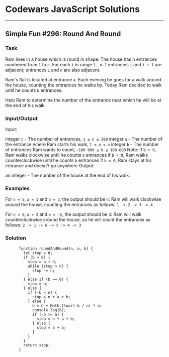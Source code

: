 # Codewars JavaScript Solutions

---

## Simple Fun #296: Round And Round

### Task

Ram lives in a house which is round in shape. The house has n entrances numbered from `1` to `n`. For each `i` in range `1..n-1` entrances `i` and `i + 1` are adjacent; entrances `1` and `n` are also adjacent.

Ram's flat is located at entrance `a`. Each evening he goes for a walk around the house, counting the entrances he walks by. Today Ram decided to walk until he counts `b` entrances.

Help Ram to determine the number of the entrance near which he will be at the end of his walk.

### Input/Output

Input:

integer `n` - The number of entrances, `1 ≤ n ≤ 200`
integer `a` - The number of the entrance where Ram starts his walk, `1 ≤ a ≤ n`
integer `b` - The number of entrances Ram wants to count, `-100 000 ≤ b ≤ 100 000`
Note:
if `b > 0`, Ram walks clockwise until he counts `b` entrances
if `b < 0`, Ram walks counterclockwise until he counts `b` entrances
if `b = 0`, Ram stays at his entrance and doesn't go anywhere
Output:

an integer - The number of the house at the end of his walk.

### Examples

For `n = 5`, `a = 1` and `b = 3`, the output should be `4`: Ram will walk clockwise around the house, counting the entrances as follows: `1 -> 2 -> 3 -> 4`

For `n = 6`, `a = 2` and `b = -5`, the output should be `3`: Ram will walk counterclockwise around the house, so he will count the entrances as follows: `2 -> 1 -> 6 -> 5 -> 4 -> 3`

### Solution

```
      function roundAndRound(n, a, b) {
        let stop = 0;
        if (b > 0) {
          stop = a + b;
          while (stop > n) {
            stop -= n;
          }
        } else if (b == 0) {
          stop = a;
        } else {
          if (-b < n) {
            stop = n + a + b;
          } else {
            b = b + Math.floor(-b / n) * n;
            console.log(b);
            if (-b >= a) {
              stop = n + a + b;
            } else {
              stop = a + b;
            }
          }
        }
        return stop;
      }
```
